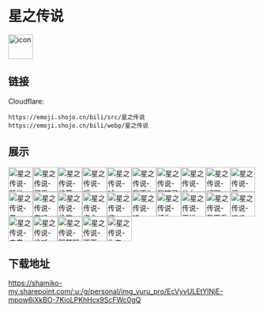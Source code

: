 # 星之传说
<img src="https://emoji.shojo.cn/bili/src/星之传说/icon.png" width="50" height="50" alt="icon">

## 链接
Cloudflare:
```
https://emoji.shojo.cn/bili/src/星之传说
https://emoji.shojo.cn/bili/webp/星之传说
```
## 展示
<img src="https://emoji.shojo.cn/bili/src/星之传说/星之传说-睡觉.png" width="50" height="50" alt="星之传说-睡觉"><img src="https://emoji.shojo.cn/bili/src/星之传说/星之传说-可爱.png" width="50" height="50" alt="星之传说-可爱"><img src="https://emoji.shojo.cn/bili/src/星之传说/星之传说-奶茶.png" width="50" height="50" alt="星之传说-奶茶"><img src="https://emoji.shojo.cn/bili/src/星之传说/星之传说-哼.png" width="50" height="50" alt="星之传说-哼"><img src="https://emoji.shojo.cn/bili/src/星之传说/星之传说-嘘.png" width="50" height="50" alt="星之传说-嘘"><img src="https://emoji.shojo.cn/bili/src/星之传说/星之传说-我不生气.png" width="50" height="50" alt="星之传说-我不生气"><img src="https://emoji.shojo.cn/bili/src/星之传说/星之传说-我错了.png" width="50" height="50" alt="星之传说-我错了"><img src="https://emoji.shojo.cn/bili/src/星之传说/星之传说-什么.png" width="50" height="50" alt="星之传说-什么"><img src="https://emoji.shojo.cn/bili/src/星之传说/星之传说-好耶.png" width="50" height="50" alt="星之传说-好耶"><img src="https://emoji.shojo.cn/bili/src/星之传说/星之传说-汗.png" width="50" height="50" alt="星之传说-汗"><img src="https://emoji.shojo.cn/bili/src/星之传说/星之传说-晕.png" width="50" height="50" alt="星之传说-晕"><img src="https://emoji.shojo.cn/bili/src/星之传说/星之传说-在吗.png" width="50" height="50" alt="星之传说-在吗"><img src="https://emoji.shojo.cn/bili/src/星之传说/星之传说-偷笑.png" width="50" height="50" alt="星之传说-偷笑"><img src="https://emoji.shojo.cn/bili/src/星之传说/星之传说-伤心.png" width="50" height="50" alt="星之传说-伤心"><img src="https://emoji.shojo.cn/bili/src/星之传说/星之传说-嗨.png" width="50" height="50" alt="星之传说-嗨"><img src="https://emoji.shojo.cn/bili/src/星之传说/星之传说-哇.png" width="50" height="50" alt="星之传说-哇"><img src="https://emoji.shojo.cn/bili/src/星之传说/星之传说-打你.png" width="50" height="50" alt="星之传说-打你"><img src="https://emoji.shojo.cn/bili/src/星之传说/星之传说-再说一遍.png" width="50" height="50" alt="星之传说-再说一遍"><img src="https://emoji.shojo.cn/bili/src/星之传说/星之传说-我不看.png" width="50" height="50" alt="星之传说-我不看"><img src="https://emoji.shojo.cn/bili/src/星之传说/星之传说-吃瓜.png" width="50" height="50" alt="星之传说-吃瓜"><img src="https://emoji.shojo.cn/bili/src/星之传说/星之传说-击拳.png" width="50" height="50" alt="星之传说-击拳"><img src="https://emoji.shojo.cn/bili/src/星之传说/星之传说-偷听.png" width="50" height="50" alt="星之传说-偷听"><img src="https://emoji.shojo.cn/bili/src/星之传说/星之传说-智慧眼神.png" width="50" height="50" alt="星之传说-智慧眼神"><img src="https://emoji.shojo.cn/bili/src/星之传说/星之传说-不要.png" width="50" height="50" alt="星之传说-不要"><img src="https://emoji.shojo.cn/bili/src/星之传说/星之传说-你走.png" width="50" height="50" alt="星之传说-你走">

## 下载地址

https://shamiko-my.sharepoint.com/:u:/g/personal/img_yuru_pro/EcVyvULEtYlNjE-mpow6iXkBO-7KioLPKhHcx9ScFWc0gQ